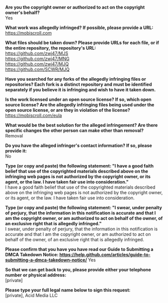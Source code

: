 **Are you the copyright owner or authorized to act on the copyright owner's behalf?**  
Yes

**What work was allegedly infringed? If possible, please provide a URL:**  
https://mobiscroll.com

**What files should be taken down? Please provide URLs for each file, or if the entire repository, the repository's URL:**  
https://github.com/zwj47/MJS  
https://github.com/zwj47/MNG  
https://github.com/zwj47/MJQ  
https://github.com/SCWR/MJQ  

**Have you searched for any forks of the allegedly infringing files or repositories? Each fork is a distinct repository and must be identified separately if you believe it is infringing and wish to have it taken down.**  

**Is the work licensed under an open source license? If so, which open source license? Are the allegedly infringing files being used under the open source license, or are they in violation of the license?**  
https://mobiscroll.com/eula

**What would be the best solution for the alleged infringement? Are there specific changes the other person can make other than removal?**  
Removal

**Do you have the alleged infringer's contact information? If so, please provide it:**  
No

**Type (or copy and paste) the following statement: "I have a good faith belief that use of the copyrighted materials described above on the infringing web pages is not authorized by the copyright owner, or its agent, or the law. I have taken fair use into consideration."**  
I have a good faith belief that use of the copyrighted materials described above on the infringing web pages is not authorized by the copyright owner, or its agent, or the law. I have taken fair use into consideration.

**Type (or copy and paste) the following statement: "I swear, under penalty of perjury, that the information in this notification is accurate and that I am the copyright owner, or am authorized to act on behalf of the owner, of an exclusive right that is allegedly infringed."**  
I swear, under penalty of perjury, that the information in this notification is accurate and that I am the copyright owner, or am authorized to act on behalf of the owner, of an exclusive right that is allegedly infringed.

**Please confirm that you have you have read our Guide to Submitting a DMCA Takedown Notice: https://help.github.com/articles/guide-to-submitting-a-dmca-takedown-notice/**
Yes

**So that we can get back to you, please provide either your telephone number or physical address:**  
[private]

**Please type your full legal name below to sign this request:**  
[private], Acid Media LLC
